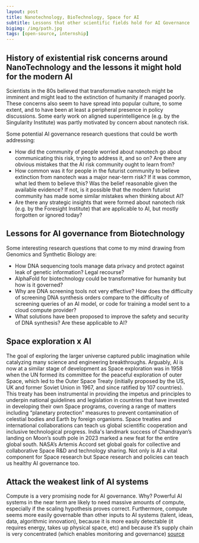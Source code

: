 ```yaml
---
layout: post
title: Nanotechnology, BioTechnology, Space for AI
subtitle: Lessons that other scientific fields hold for AI Governance
bigimg: /img/path.jpg
tags: [open-source, internship]
---
```


## History of existential risk concerns around NanoTechnology and the lessons it might hold for the modern AI

Scientists in the 80s believed that transformative nanotech might be imminent and might lead to the extinction of humanity if managed poorly. These concerns also seem to have spread into popular culture, to some extent, and to have been at least a peripheral presence in policy discussions. Some early work on aligned superintelligence (e.g. by the Singularity Institute) was partly motivated by concern about nanotech risk. 

Some potential AI governance research questions that could be worth addressing:

- How did the community of people worried about nanotech go about communicating this risk, trying to address it, and so on? Are there any obvious mistakes that the AI risk community ought to learn from? 
- How common was it for people in the futurist community to believe extinction from nanotech was a major near-term risk? If it was common, what led them to believe this? Was the belief reasonable given the available evidence? If not, is it possible that the modern futurist community has made some similar mistakes when thinking about AI? 
- Are there any strategic insights that were formed about nanotech risk (e.g. by the Foresight Institute) that are applicable to AI, but mostly forgotten or ignored today?

## Lessons for AI governance from Biotechnology

Some interesting research questions that come to my mind drawing from Genomics and Synthetic Biology are:

- How DNA sequencing tools manage data privacy and protect against leak of genetic information? Legal recourse?
- AlphaFold for biotechnology could be transformative for humanity but how is it governed?
- Why are DNA screening tools not very effective? How does the difficulty of screening DNA synthesis orders compare to the difficulty of screening queries of an AI model, or code for training a model sent to a cloud compute provider? 
- What solutions have been proposed to improve the safety and security of DNA synthesis? Are these applicable to AI?

## Space exploration x AI

The goal of exploring the larger universe captured public imagination while catalyzing many science and engineering breakthroughs. Arguably, AI is now at a similar stage of development as Space exploration was in 1958 when the UN formed its committee for the peaceful exploration of outer Space, which led to the Outer Space Treaty (initially proposed by the US, UK and former Soviet Union in 1967, and since ratified by 107 countries). This treaty has been instrumental in providing the impetus and principles to underpin national guidelines and legislation in countries that have invested in developing their own Space programs, covering a range of matters including “planetary protection” measures to prevent contamination of celestial bodies and Earth by foreign organisms. Space treaties and international collaborations can teach us global scientific cooperation and inclusive technological progress. India's landmark success of Chandrayan’s landing on Moon’s south pole in 2023 marked a new feat for the entire global south. NASA’s Artemis Accord set global goals for collective and collaborative Space R&D and technology sharing. Not only is AI a vital component for Space research but Space research and policies can teach us healthy AI governance too.

## Attack the weakest link of AI systems

Compute is a very promising node for AI governance. Why? Powerful AI systems in the near term are likely to need massive amounts of compute, especially if the scaling hypothesis proves correct. Furthermore, compute seems more easily governable than other inputs to AI systems (talent, ideas, data, algorithmic innovation), because it is more easily detectable (it requires energy, takes up physical space, etc) and because it’s supply chain is very concentrated (which enables monitoring and governance) [source](https://openai.com/research/ai-and-compute)



